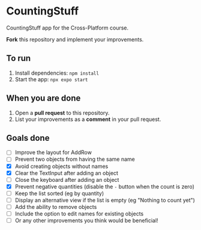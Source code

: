 # CountingStuff

CountingStuff app for the Cross-Platform course.

**Fork** this repository and implement your improvements.

## To run

1) Install dependencies: ```npm install```
2) Start the app: ```npx expo start```

## When you are done

1) Open a **pull request** to this repository.
2) List your improvements as a **comment** in your pull request.

## Goals done

- [ ] Improve the layout for AddRow
- [ ] Prevent two objects from having the same name
- [x] Avoid creating objects without names
- [x] Clear the TextInput after adding an object
- [ ] Close the keyboard after adding an object
- [x] Prevent negative quantities (disable the `-` button when the count is zero)
- [ ] Keep the list sorted (eg by quantity)
- [ ] Display an alternative view if the list is empty (eg "Nothing to count yet")
- [ ] Add the ability to remove objects
- [ ] Include the option to edit names for existing objects
- [ ] Or any other improvements you think would be beneficial!
